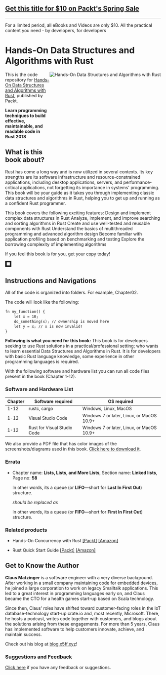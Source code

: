 ## [Get this title for $10 on Packt's Spring Sale](https://www.packt.com/B10269?utm_source=github&utm_medium=packt-github-repo&utm_campaign=spring_10_dollar_2022)
-----
For a limited period, all eBooks and Videos are only $10. All the practical content you need \- by developers, for developers

# Hands-On Data Structures and Algorithms with Rust

<a href="https://www.packtpub.com/application-development/hands-data-structures-and-algorithms-rust?utm_source=github&utm_medium=repository&utm_campaign=9781788995528 "><img src="https://d1ldz4te4covpm.cloudfront.net/sites/default/files/imagecache/ppv4_main_book_cover/B10269_cover.png" alt="Hands-On Data Structures and Algorithms with Rust" height="256px" align="right"></a>

This is the code repository for [Hands-On Data Structures and Algorithms with Rust](https://www.packtpub.com/application-development/hands-data-structures-and-algorithms-rust?utm_source=github&utm_medium=repository&utm_campaign=9781788995528 ), published by Packt.

**Learn programming techniques to build effective, maintainable, and readable code in Rust 2018**

## What is this book about?
Rust has come a long way and is now utilized in several contexts. Its key strengths are its software infrastructure and resource-constrained applications, including desktop applications, servers, and performance-critical applications, not forgetting its importance in systems' programming. This book will be your guide as it takes you through implementing classic data structures and algorithms in Rust, helping you to get up and running as a confident Rust programmer.

This book covers the following exciting features:
Design and implement complex data structures in Rust 
Analyze, implement, and improve searching and sorting algorithms in Rust 
Create and use well-tested and reusable components with Rust 
Understand the basics of multithreaded programming and advanced algorithm design 
Become familiar with application profiling based on benchmarking and testing 
Explore the borrowing complexity of implementing algorithms 

If you feel this book is for you, get your [copy](https://www.amazon.com/dp/178899552X) today!

<a href="https://www.packtpub.com/?utm_source=github&utm_medium=banner&utm_campaign=GitHubBanner"><img src="https://raw.githubusercontent.com/PacktPublishing/GitHub/master/GitHub.png" 
alt="https://www.packtpub.com/" border="5" /></a>

## Instructions and Navigations
All of the code is organized into folders. For example, Chapter02.

The code will look like the following:

```
fn my_function() {
    let x = 10;
    do_something(x); // ownership is moved here
    let y = x; // x is now invalid!
}
```

**Following is what you need for this book:**
This book is for developers seeking to use Rust solutions in a practical/professional setting; who wants to learn essential Data Structures and Algorithms in Rust. It is for developers with basic Rust language knowledge, some experience in other programming languages is required.	

With the following software and hardware list you can run all code files present in the book (Chapter 1-12).
### Software and Hardware List
| Chapter | Software required | OS required |
| -------- | ------------------------------------ | ----------------------------------- |
| 1-12 | rustc, cargo | Windows, Linux, MacOS |
| 1-12 | Visual Studio Code | Windows 7 or later, Linux, or MacOS 10.9+  |
| 1-12 | Rust for Visual Studio Code | Windows 7 or later, Linux, or MacOS 10.9+  |

We also provide a PDF file that has color images of the screenshots/diagrams used in this book. [Click here to download it](https://www.packtpub.com/sites/default/files/downloads/9781788995528_ColorImages.pdf).

### Errata
* Chapter name: **Lists, Lists, and More Lists**, Section name: **Linked lists**, Page no: **58**

  In other words, its a queue (or **LIFO**—short for **Last In First Out**) structure.

  _should be replaced as_

  In other words, its a queue (or **FIFO**—short for **First In First Out**) structure.

### Related products
* Hands-On Concurrency with Rust [[Packt]](https://www.packtpub.com/application-development/hands-concurrency-rust?utm_source=github&utm_medium=repository&utm_campaign=9781788399975 ) [[Amazon]](https://www.amazon.com/dp/1788399978)

* Rust Quick Start Guide [[Packt]](https://www.packtpub.com/application-development/rust-quick-start-guide?utm_source=github&utm_medium=repository&utm_campaign=9781789616705 ) [[Amazon]](https://www.amazon.com/dp/1789616700)

## Get to Know the Author
**Claus Matzinger**
is a software engineer with a very diverse background. After working in a small company maintaining code for embedded devices, he joined a large corporation to work on legacy Smalltalk applications. This led to a great interest in programming languages early on, and Claus became the CTO for a health games start-up based on Scala technology.

Since then, Claus' roles have shifted toward customer-facing roles in the IoT database-technology start-up crate.io and, most recently, Microsoft. There, he hosts a podcast, writes code together with customers, and blogs about the solutions arising from these engagements. For more than 5 years, Claus has implemented software to help customers innovate, achieve, and maintain success.

Check out his blog at [blog.x5ff.xyz](https://blog.x5ff.xyz)!

### Suggestions and Feedback
[Click here](https://docs.google.com/forms/d/e/1FAIpQLSdy7dATC6QmEL81FIUuymZ0Wy9vH1jHkvpY57OiMeKGqib_Ow/viewform) if you have any feedback or suggestions.
